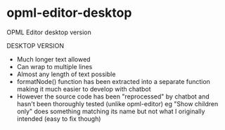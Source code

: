 # opml-editor-desktop
OPML Editor desktop version

DESKTOP VERSION
* Much longer text allowed
* Can wrap to multiple lines
* Almost any length of text possible
* formatNode() function has been extracted into a separate function making it much easier to develop with chatbot
* However the source code has been "reprocessed" by chatbot and hasn't been thoroughly tested (unlike opml-editor) eg "Show children only" does something matching its name but not what I originally intended (easy to fix though)
